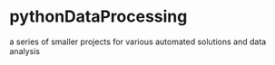 # pythonDataProcessing
a series of smaller projects for various automated solutions and data analysis
